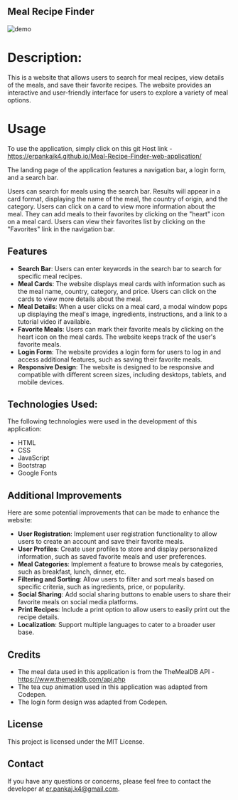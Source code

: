 ## Meal Recipe Finder
![demo](https://github.com/erpankajk4/Meal-Recipe-Finder-web-application/blob/81218606b753e5015fe369b746a6f9269be0419d/demo.gif)

# Description:
This is a website that allows users to search for meal recipes, view details of the meals, and save their favorite recipes. The website provides an interactive and user-friendly interface for users to explore a variety of meal options.

# Usage
To use the application, simply click on this git Host link - https://erpankajk4.github.io/Meal-Recipe-Finder-web-application/

The landing page of the application features a navigation bar, a login form, and a search bar.

Users can search for meals using the search bar. Results will appear in a card format, displaying the name of the meal, the country of origin, and the category. Users can click on a card to view more information about the meal.
They can add meals to their favorites by clicking on the "heart" icon on a meal card. Users can view their favorites list by clicking on the "Favorites" link in the navigation bar.

## Features
- **Search Bar**: Users can enter keywords in the search bar to search for specific meal recipes.
- **Meal Cards**: The website displays meal cards with information such as the meal name, country, category, and price. Users can click on the cards to view more details about the meal.
- **Meal Details**: When a user clicks on a meal card, a modal window pops up displaying the meal's image, ingredients, instructions, and a link to a tutorial video if available.
- **Favorite Meals**: Users can mark their favorite meals by clicking on the heart icon on the meal cards. The website keeps track of the user's favorite meals.
- **Login Form**: The website provides a login form for users to log in and access additional features, such as saving their favorite meals.
- **Responsive Design**: The website is designed to be responsive and compatible with different screen sizes, including desktops, tablets, and mobile devices.

## Technologies Used:
The following technologies were used in the development of this application:
- HTML
- CSS
- JavaScript
- Bootstrap
- Google Fonts

## Additional Improvements
Here are some potential improvements that can be made to enhance the website:
- **User Registration**: Implement user registration functionality to allow users to create an account and save their favorite meals.
- **User Profiles**: Create user profiles to store and display personalized information, such as saved favorite meals and user preferences.
- **Meal Categories**: Implement a feature to browse meals by categories, such as breakfast, lunch, dinner, etc.
- **Filtering and Sorting**: Allow users to filter and sort meals based on specific criteria, such as ingredients, price, or popularity.
- **Social Sharing**: Add social sharing buttons to enable users to share their favorite meals on social media platforms.
- **Print Recipes**: Include a print option to allow users to easily print out the recipe details.
- **Localization**: Support multiple languages to cater to a broader user base.

## Credits
- The meal data used in this application is from the TheMealDB API - https://www.themealdb.com/api.php
- The tea cup animation used in this application was adapted from Codepen.
- The login form design was adapted from Codepen.

## License
This project is licensed under the MIT License.

## Contact
If you have any questions or concerns, please feel free to contact the developer at er.pankaj.k4@gmail.com.





